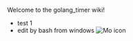 Welcome to the golang_timer wiki!


- test 1
- edit by bash from windows
![Mo icon](https://github.com/matrixorigin/artwork/blob/main/docs/overview/logo.png?raw=true)